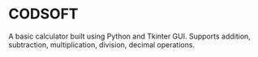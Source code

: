 # CODSOFT
A basic calculator built using Python and Tkinter GUI. Supports addition, subtraction, multiplication, division, decimal operations.
